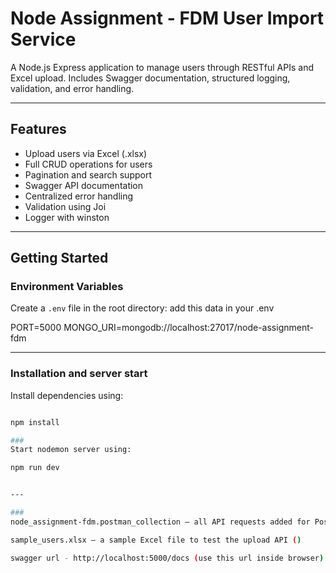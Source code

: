 # Node Assignment - FDM User Import Service

A Node.js Express application to manage users through RESTful APIs and Excel upload. Includes Swagger documentation, structured logging, validation, and error handling.

---

## Features

- Upload users via Excel (.xlsx)
- Full CRUD operations for users
- Pagination and search support
- Swagger API documentation
- Centralized error handling
- Validation using Joi
- Logger with winston

---

## Getting Started

### Environment Variables

Create a `.env` file in the root directory: 
add this data in your .env

PORT=5000
MONGO_URI=mongodb://localhost:27017/node-assignment-fdm

---

### Installation and server start

Install dependencies using:

```bash

npm install

###
Start nodemon server using:

npm run dev


---

###
node_assignment-fdm.postman_collection — all API requests added for Postman testing

sample_users.xlsx — a sample Excel file to test the upload API ()

swagger url - http://localhost:5000/docs (use this url inside browser)